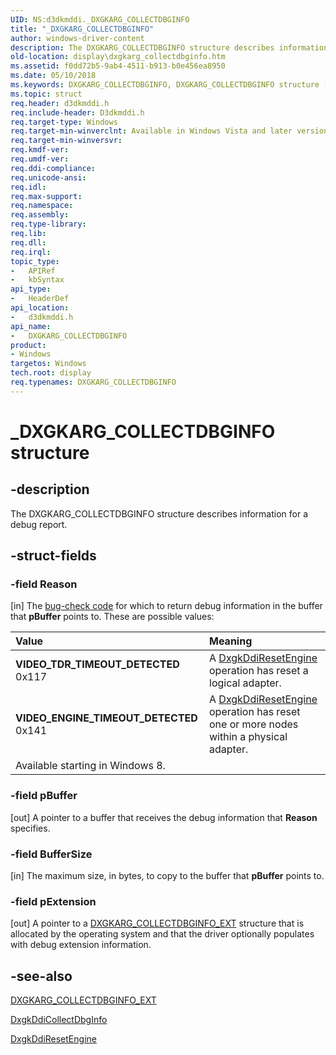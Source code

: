 ```yaml
---
UID: NS:d3dkmddi._DXGKARG_COLLECTDBGINFO
title: "_DXGKARG_COLLECTDBGINFO"
author: windows-driver-content
description: The DXGKARG_COLLECTDBGINFO structure describes information for a debug report.
old-location: display\dxgkarg_collectdbginfo.htm
ms.assetid: f0dd72b5-9ab4-4511-b913-b0e456ea8950
ms.date: 05/10/2018
ms.keywords: DXGKARG_COLLECTDBGINFO, DXGKARG_COLLECTDBGINFO structure [Display Devices], DmStructs_c3c19a4c-8536-474b-bca4-8b5af32fc4c8.xml, VIDEO_ENGINE_TIMEOUT_DETECTED, VIDEO_TDR_TIMEOUT_DETECTED, _DXGKARG_COLLECTDBGINFO, d3dkmddi/DXGKARG_COLLECTDBGINFO, display.dxgkarg_collectdbginfo
ms.topic: struct
req.header: d3dkmddi.h
req.include-header: D3dkmddi.h
req.target-type: Windows
req.target-min-winverclnt: Available in Windows Vista and later versions of the Windows operating systems.
req.target-min-winversvr: 
req.kmdf-ver: 
req.umdf-ver: 
req.ddi-compliance: 
req.unicode-ansi: 
req.idl: 
req.max-support: 
req.namespace: 
req.assembly: 
req.type-library: 
req.lib: 
req.dll: 
req.irql: 
topic_type:
-	APIRef
-	kbSyntax
api_type:
-	HeaderDef
api_location:
-	d3dkmddi.h
api_name:
-	DXGKARG_COLLECTDBGINFO
product:
- Windows
targetos: Windows
tech.root: display
req.typenames: DXGKARG_COLLECTDBGINFO
---
```


# _DXGKARG_COLLECTDBGINFO structure


## -description


The DXGKARG_COLLECTDBGINFO structure describes information for a debug report.


## -struct-fields




### -field Reason

[in] The <a href="https://msdn.microsoft.com/DBA85578-97CF-4BD7-A67D-1C7AD2E9B2BB">bug-check code</a> for which to return debug information in the buffer that <b>pBuffer</b> points to. These are possible values:

| **Value** | **Meaning** | 
|:--|:--|
| **VIDEO_TDR_TIMEOUT_DETECTED** 0x117|A [DxgkDdiResetEngine](https://msdn.microsoft.com/9c2097b2-5742-422c-a650-7efff2484970)  operation has reset a logical adapter. |
| **VIDEO_ENGINE_TIMEOUT_DETECTED** 0x141|A [DxgkDdiResetEngine](https://msdn.microsoft.com/9c2097b2-5742-422c-a650-7efff2484970)  operation has reset one or more nodes within a physical adapter.
Available starting in Windows 8. | 



### -field pBuffer

[out] A pointer to a buffer that receives the debug information that <b>Reason</b> specifies.


### -field BufferSize

[in] The maximum size, in bytes, to copy to the buffer that <b>pBuffer</b> points to.


### -field pExtension

[out] A pointer to a <a href="https://msdn.microsoft.com/library/windows/hardware/ff557550">DXGKARG_COLLECTDBGINFO_EXT</a> structure that is allocated by the operating system and that the driver optionally populates with debug extension information.


## -see-also




<a href="https://msdn.microsoft.com/library/windows/hardware/ff557550">DXGKARG_COLLECTDBGINFO_EXT</a>



<a href="https://msdn.microsoft.com/f2f3d8f7-5a54-4830-b8f8-ac2f93096eda">DxgkDdiCollectDbgInfo</a>



<a href="https://msdn.microsoft.com/9c2097b2-5742-422c-a650-7efff2484970">DxgkDdiResetEngine</a>
 

 

